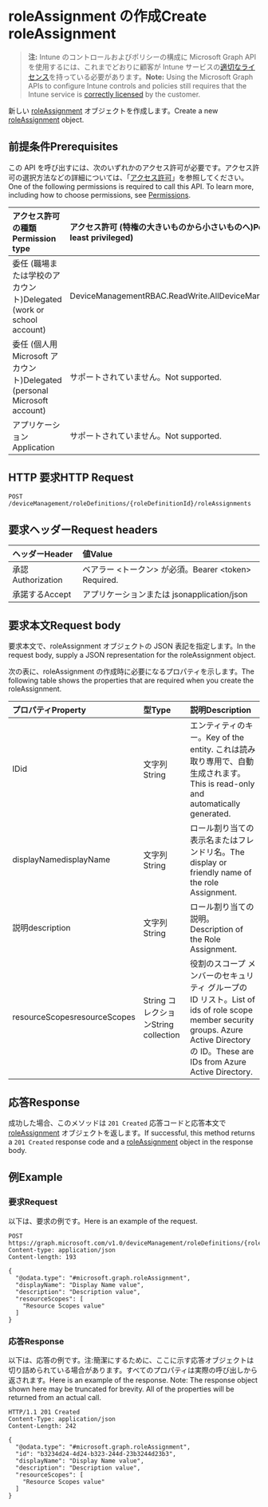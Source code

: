# <a name="create-roleassignment"></a><span data-ttu-id="f692e-101">roleAssignment の作成</span><span class="sxs-lookup"><span data-stu-id="f692e-101">Create roleAssignment</span></span>

> <span data-ttu-id="f692e-102">**注:** Intune のコントロールおよびポリシーの構成に Microsoft Graph API を使用するには、これまでどおりに顧客が Intune サービスの[適切なライセンス](https://go.microsoft.com/fwlink/?linkid=839381)を持っている必要があります。</span><span class="sxs-lookup"><span data-stu-id="f692e-102">**Note:** Using the Microsoft Graph APIs to configure Intune controls and policies still requires that the Intune service is [correctly licensed](https://go.microsoft.com/fwlink/?linkid=839381) by the customer.</span></span>

<span data-ttu-id="f692e-103">新しい [roleAssignment](../resources/intune_rbac_roleassignment.md) オブジェクトを作成します。</span><span class="sxs-lookup"><span data-stu-id="f692e-103">Create a new [roleAssignment](../resources/intune_rbac_roleassignment.md) object.</span></span>
## <a name="prerequisites"></a><span data-ttu-id="f692e-104">前提条件</span><span class="sxs-lookup"><span data-stu-id="f692e-104">Prerequisites</span></span>
<span data-ttu-id="f692e-p101">この API を呼び出すには、次のいずれかのアクセス許可が必要です。アクセス許可の選択方法などの詳細については、「[アクセス許可](../../../concepts/permissions_reference.md)」を参照してください。</span><span class="sxs-lookup"><span data-stu-id="f692e-p101">One of the following permissions is required to call this API. To learn more, including how to choose permissions, see [Permissions](../../../concepts/permissions_reference.md).</span></span>

|<span data-ttu-id="f692e-107">アクセス許可の種類</span><span class="sxs-lookup"><span data-stu-id="f692e-107">Permission type</span></span>|<span data-ttu-id="f692e-108">アクセス許可 (特権の大きいものから小さいものへ)</span><span class="sxs-lookup"><span data-stu-id="f692e-108">Permissions (from most to least privileged)</span></span>|
|:---|:---|
|<span data-ttu-id="f692e-109">委任 (職場または学校のアカウント)</span><span class="sxs-lookup"><span data-stu-id="f692e-109">Delegated (work or school account)</span></span>|<span data-ttu-id="f692e-110">DeviceManagementRBAC.ReadWrite.All</span><span class="sxs-lookup"><span data-stu-id="f692e-110">DeviceManagementRBAC.ReadWrite.All</span></span>|
|<span data-ttu-id="f692e-111">委任 (個人用 Microsoft アカウント)</span><span class="sxs-lookup"><span data-stu-id="f692e-111">Delegated (personal Microsoft account)</span></span>|<span data-ttu-id="f692e-112">サポートされていません。</span><span class="sxs-lookup"><span data-stu-id="f692e-112">Not supported.</span></span>|
|<span data-ttu-id="f692e-113">アプリケーション</span><span class="sxs-lookup"><span data-stu-id="f692e-113">Application</span></span>|<span data-ttu-id="f692e-114">サポートされていません。</span><span class="sxs-lookup"><span data-stu-id="f692e-114">Not supported.</span></span>|

## <a name="http-request"></a><span data-ttu-id="f692e-115">HTTP 要求</span><span class="sxs-lookup"><span data-stu-id="f692e-115">HTTP Request</span></span>
<!-- {
  "blockType": "ignored"
}
-->
``` http
POST /deviceManagement/roleDefinitions/{roleDefinitionId}/roleAssignments
```

## <a name="request-headers"></a><span data-ttu-id="f692e-116">要求ヘッダー</span><span class="sxs-lookup"><span data-stu-id="f692e-116">Request headers</span></span>
|<span data-ttu-id="f692e-117">ヘッダー</span><span class="sxs-lookup"><span data-stu-id="f692e-117">Header</span></span>|<span data-ttu-id="f692e-118">値</span><span class="sxs-lookup"><span data-stu-id="f692e-118">Value</span></span>|
|:---|:---|
|<span data-ttu-id="f692e-119">承認</span><span class="sxs-lookup"><span data-stu-id="f692e-119">Authorization</span></span>|<span data-ttu-id="f692e-120">ベアラー &lt;トークン&gt; が必須。</span><span class="sxs-lookup"><span data-stu-id="f692e-120">Bearer &lt;token&gt; Required.</span></span>|
|<span data-ttu-id="f692e-121">承諾する</span><span class="sxs-lookup"><span data-stu-id="f692e-121">Accept</span></span>|<span data-ttu-id="f692e-122">アプリケーションまたは json</span><span class="sxs-lookup"><span data-stu-id="f692e-122">application/json</span></span>|

## <a name="request-body"></a><span data-ttu-id="f692e-123">要求本文</span><span class="sxs-lookup"><span data-stu-id="f692e-123">Request body</span></span>
<span data-ttu-id="f692e-124">要求本文で、roleAssignment オブジェクトの JSON 表記を指定します。</span><span class="sxs-lookup"><span data-stu-id="f692e-124">In the request body, supply a JSON representation for the roleAssignment object.</span></span>

<span data-ttu-id="f692e-125">次の表に、roleAssignment の作成時に必要になるプロパティを示します。</span><span class="sxs-lookup"><span data-stu-id="f692e-125">The following table shows the properties that are required when you create the roleAssignment.</span></span>

|<span data-ttu-id="f692e-126">プロパティ</span><span class="sxs-lookup"><span data-stu-id="f692e-126">Property</span></span>|<span data-ttu-id="f692e-127">型</span><span class="sxs-lookup"><span data-stu-id="f692e-127">Type</span></span>|<span data-ttu-id="f692e-128">説明</span><span class="sxs-lookup"><span data-stu-id="f692e-128">Description</span></span>|
|:---|:---|:---|
|<span data-ttu-id="f692e-129">ID</span><span class="sxs-lookup"><span data-stu-id="f692e-129">id</span></span>|<span data-ttu-id="f692e-130">文字列</span><span class="sxs-lookup"><span data-stu-id="f692e-130">String</span></span>|<span data-ttu-id="f692e-131">エンティティのキー。</span><span class="sxs-lookup"><span data-stu-id="f692e-131">Key of the entity.</span></span> <span data-ttu-id="f692e-132">これは読み取り専用で、自動生成されます。</span><span class="sxs-lookup"><span data-stu-id="f692e-132">This is read-only and automatically generated.</span></span>|
|<span data-ttu-id="f692e-133">displayName</span><span class="sxs-lookup"><span data-stu-id="f692e-133">displayName</span></span>|<span data-ttu-id="f692e-134">文字列</span><span class="sxs-lookup"><span data-stu-id="f692e-134">String</span></span>|<span data-ttu-id="f692e-135">ロール割り当ての表示名またはフレンドリ名。</span><span class="sxs-lookup"><span data-stu-id="f692e-135">The display or friendly name of the role Assignment.</span></span>|
|<span data-ttu-id="f692e-136">説明</span><span class="sxs-lookup"><span data-stu-id="f692e-136">description</span></span>|<span data-ttu-id="f692e-137">文字列</span><span class="sxs-lookup"><span data-stu-id="f692e-137">String</span></span>|<span data-ttu-id="f692e-138">ロール割り当ての説明。</span><span class="sxs-lookup"><span data-stu-id="f692e-138">Description of the Role Assignment.</span></span>|
|<span data-ttu-id="f692e-139">resourceScopes</span><span class="sxs-lookup"><span data-stu-id="f692e-139">resourceScopes</span></span>|<span data-ttu-id="f692e-140">String コレクション</span><span class="sxs-lookup"><span data-stu-id="f692e-140">String collection</span></span>|<span data-ttu-id="f692e-141">役割のスコープ メンバーのセキュリティ グループの ID リスト。</span><span class="sxs-lookup"><span data-stu-id="f692e-141">List of ids of role scope member security groups.</span></span>  <span data-ttu-id="f692e-142">Azure Active Directory の ID。</span><span class="sxs-lookup"><span data-stu-id="f692e-142">These are IDs from Azure Active Directory.</span></span>|



## <a name="response"></a><span data-ttu-id="f692e-143">応答</span><span class="sxs-lookup"><span data-stu-id="f692e-143">Response</span></span>
<span data-ttu-id="f692e-144">成功した場合、このメソッドは `201 Created` 応答コードと応答本文で [roleAssignment](../resources/intune_rbac_roleassignment.md) オブジェクトを返します。</span><span class="sxs-lookup"><span data-stu-id="f692e-144">If successful, this method returns a `201 Created` response code and a [roleAssignment](../resources/intune_rbac_roleassignment.md) object in the response body.</span></span>

## <a name="example"></a><span data-ttu-id="f692e-145">例</span><span class="sxs-lookup"><span data-stu-id="f692e-145">Example</span></span>
### <a name="request"></a><span data-ttu-id="f692e-146">要求</span><span class="sxs-lookup"><span data-stu-id="f692e-146">Request</span></span>
<span data-ttu-id="f692e-147">以下は、要求の例です。</span><span class="sxs-lookup"><span data-stu-id="f692e-147">Here is an example of the request.</span></span>
``` http
POST https://graph.microsoft.com/v1.0/deviceManagement/roleDefinitions/{roleDefinitionId}/roleAssignments
Content-type: application/json
Content-length: 193

{
  "@odata.type": "#microsoft.graph.roleAssignment",
  "displayName": "Display Name value",
  "description": "Description value",
  "resourceScopes": [
    "Resource Scopes value"
  ]
}
```

### <a name="response"></a><span data-ttu-id="f692e-148">応答</span><span class="sxs-lookup"><span data-stu-id="f692e-148">Response</span></span>
<span data-ttu-id="f692e-p104">以下は、応答の例です。注:簡潔にするために、ここに示す応答オブジェクトは切り詰められている場合があります。すべてのプロパティは実際の呼び出しから返されます。</span><span class="sxs-lookup"><span data-stu-id="f692e-p104">Here is an example of the response. Note: The response object shown here may be truncated for brevity. All of the properties will be returned from an actual call.</span></span>
``` http
HTTP/1.1 201 Created
Content-Type: application/json
Content-Length: 242

{
  "@odata.type": "#microsoft.graph.roleAssignment",
  "id": "b3234d24-4d24-b323-244d-23b3244d23b3",
  "displayName": "Display Name value",
  "description": "Description value",
  "resourceScopes": [
    "Resource Scopes value"
  ]
}
```








